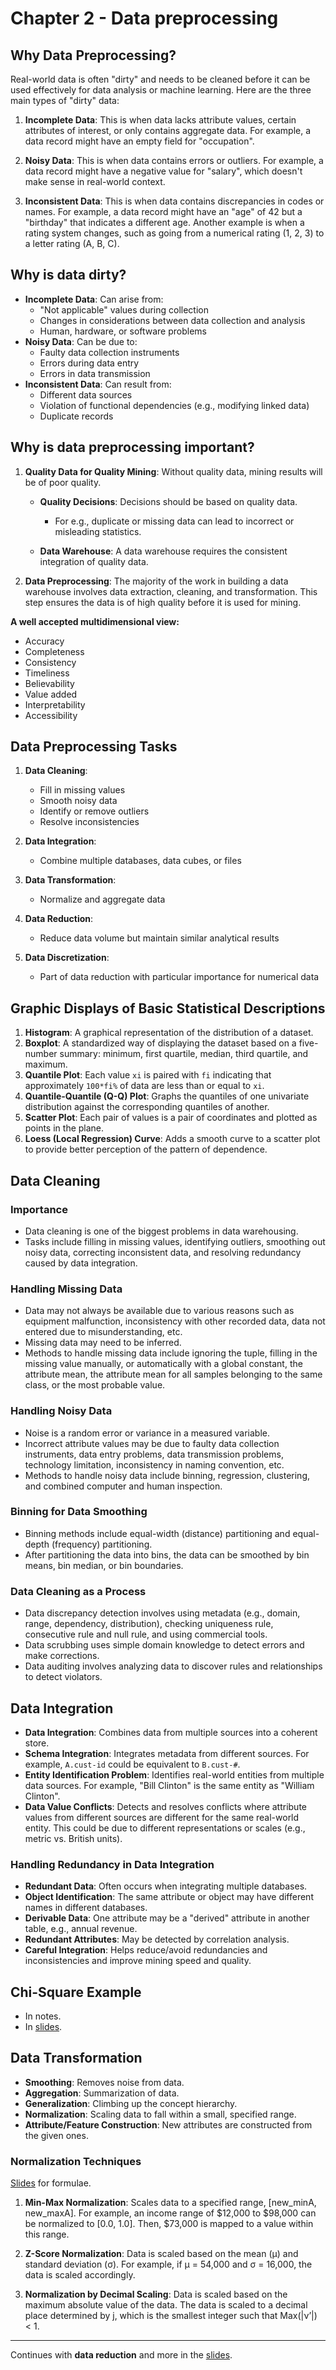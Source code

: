 # Chapter 2 - Data preprocessing

## Why Data Preprocessing?

Real-world data is often "dirty" and needs to be cleaned before it can be used effectively for data analysis or machine learning. Here are the three main types of "dirty" data:

1. **Incomplete Data**: This is when data lacks attribute values, certain attributes of interest, or only contains aggregate data. For example, a data record might have an empty field for "occupation".

2. **Noisy Data**: This is when data contains errors or outliers. For example, a data record might have a negative value for "salary", which doesn't make sense in real-world context.

3. **Inconsistent Data**: This is when data contains discrepancies in codes or names. For example, a data record might have an "age" of 42 but a "birthday" that indicates a different age. Another example is when a rating system changes, such as going from a numerical rating (1, 2, 3) to a letter rating (A, B, C).

## Why is data dirty?

- **Incomplete Data**: Can arise from:
  - "Not applicable" values during collection
  - Changes in considerations between data collection and analysis
  - Human, hardware, or software problems
- **Noisy Data**: Can be due to:
  - Faulty data collection instruments
  - Errors during data entry
  - Errors in data transmission
- **Inconsistent Data**: Can result from:
  - Different data sources
  - Violation of functional dependencies (e.g., modifying linked data)
  - Duplicate records

## Why is data preprocessing important?

1. **Quality Data for Quality Mining**: Without quality data, mining results will be of poor quality.

   - **Quality Decisions**: Decisions should be based on quality data.

     - For e.g., duplicate or missing data can lead to incorrect or misleading statistics.

   - **Data Warehouse**: A data warehouse requires the consistent integration of quality data.

2. **Data Preprocessing**: The majority of the work in building a data warehouse involves data extraction, cleaning, and transformation. This step ensures the data is of high quality before it is used for mining.

**A well accepted multidimensional view:**

- Accuracy
- Completeness
- Consistency
- Timeliness
- Believability
- Value added
- Interpretability
- Accessibility

## Data Preprocessing Tasks

1. **Data Cleaning**:

   - Fill in missing values
   - Smooth noisy data
   - Identify or remove outliers
   - Resolve inconsistencies

2. **Data Integration**:

   - Combine multiple databases, data cubes, or files

3. **Data Transformation**:

   - Normalize and aggregate data

4. **Data Reduction**:

   - Reduce data volume but maintain similar analytical results

5. **Data Discretization**:
   - Part of data reduction with particular importance for numerical data

## Graphic Displays of Basic Statistical Descriptions

1. **Histogram**: A graphical representation of the distribution of a dataset.
2. **Boxplot**: A standardized way of displaying the dataset based on a five-number summary: minimum, first quartile, median, third quartile, and maximum.
3. **Quantile Plot**: Each value `xi` is paired with `fi` indicating that approximately `100*fi%` of data are less than or equal to `xi`.
4. **Quantile-Quantile (Q-Q) Plot**: Graphs the quantiles of one univariate distribution against the corresponding quantiles of another.
5. **Scatter Plot**: Each pair of values is a pair of coordinates and plotted as points in the plane.
6. **Loess (Local Regression) Curve**: Adds a smooth curve to a scatter plot to provide better perception of the pattern of dependence.

## Data Cleaning

### Importance

- Data cleaning is one of the biggest problems in data warehousing.
- Tasks include filling in missing values, identifying outliers, smoothing out noisy data, correcting inconsistent data, and resolving redundancy caused by data integration.

### Handling Missing Data

- Data may not always be available due to various reasons such as equipment malfunction, inconsistency with other recorded data, data not entered due to misunderstanding, etc.
- Missing data may need to be inferred.
- Methods to handle missing data include ignoring the tuple, filling in the missing value manually, or automatically with a global constant, the attribute mean, the attribute mean for all samples belonging to the same class, or the most probable value.

### Handling Noisy Data

- Noise is a random error or variance in a measured variable.
- Incorrect attribute values may be due to faulty data collection instruments, data entry problems, data transmission problems, technology limitation, inconsistency in naming convention, etc.
- Methods to handle noisy data include binning, regression, clustering, and combined computer and human inspection.

### Binning for Data Smoothing

- Binning methods include equal-width (distance) partitioning and equal-depth (frequency) partitioning.
- After partitioning the data into bins, the data can be smoothed by bin means, bin median, or bin boundaries.

### Data Cleaning as a Process

- Data discrepancy detection involves using metadata (e.g., domain, range, dependency, distribution), checking uniqueness rule, consecutive rule and null rule, and using commercial tools.
- Data scrubbing uses simple domain knowledge to detect errors and make corrections.
- Data auditing involves analyzing data to discover rules and relationships to detect violators.

## Data Integration

- **Data Integration**: Combines data from multiple sources into a coherent store.
- **Schema Integration**: Integrates metadata from different sources. For example, `A.cust-id` could be equivalent to `B.cust-#`.
- **Entity Identification Problem**: Identifies real-world entities from multiple data sources. For example, "Bill Clinton" is the same entity as "William Clinton".
- **Data Value Conflicts**: Detects and resolves conflicts where attribute values from different sources are different for the same real-world entity. This could be due to different representations or scales (e.g., metric vs. British units).

### Handling Redundancy in Data Integration

- **Redundant Data**: Often occurs when integrating multiple databases.
- **Object Identification**: The same attribute or object may have different names in different databases.
- **Derivable Data**: One attribute may be a "derived" attribute in another table, e.g., annual revenue.
- **Redundant Attributes**: May be detected by correlation analysis.
- **Careful Integration**: Helps reduce/avoid redundancies and inconsistencies and improve mining speed and quality.

## Chi-Square Example

- In notes.
- In [slides](https://docs.google.com/presentation/d/1ektXf3faLX2MM9OWaqNTt2ks69-AHnL0/edit#slide=id.p37).

## Data Transformation

- **Smoothing**: Removes noise from data.
- **Aggregation**: Summarization of data.
- **Generalization**: Climbing up the concept hierarchy.
- **Normalization**: Scaling data to fall within a small, specified range.
- **Attribute/Feature Construction**: New attributes are constructed from the given ones.

### Normalization Techniques

[Slides](https://docs.google.com/presentation/d/1ektXf3faLX2MM9OWaqNTt2ks69-AHnL0/edit#slide=id.p42) for formulae.

1. **Min-Max Normalization**: Scales data to a specified range, [new_minA, new_maxA]. For example, an income range of $12,000 to $98,000 can be normalized to [0.0, 1.0]. Then, $73,000 is mapped to a value within this range.

2. **Z-Score Normalization**: Data is scaled based on the mean (μ) and standard deviation (σ). For example, if μ = 54,000 and σ = 16,000, the data is scaled accordingly.

3. **Normalization by Decimal Scaling**: Data is scaled based on the maximum absolute value of the data. The data is scaled to a decimal place determined by j, which is the smallest integer such that Max(|ν’|) < 1.

---

Continues with **data reduction** and more in the [slides](https://docs.google.com/presentation/d/1ektXf3faLX2MM9OWaqNTt2ks69-AHnL0/edit#slide=id.p43).
